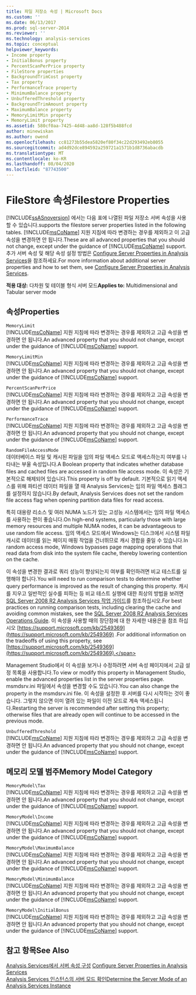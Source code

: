 ```yaml
---
title: 파일 저장소 속성 | Microsoft Docs
ms.custom: ''
ms.date: 06/13/2017
ms.prod: sql-server-2014
ms.reviewer: ''
ms.technology: analysis-services
ms.topic: conceptual
helpviewer_keywords:
- Income property
- InitialBonus property
- PercentScanPerPrice property
- FileStore properties
- BackgroundTrimCost property
- Tax property
- PerformanceTrace property
- MinimumBalance property
- UnbufferedThreshold property
- BackgroundTrimAmount property
- MaximumBalance property
- MemoryLimitMin property
- MemoryLimit property
ms.assetid: 580cf0aa-7425-4d48-aa8d-128f5b488fcd
author: minewiskan
ms.author: owend
ms.openlocfilehash: cc81273b55dea5820ef80f34c22d293492eb8055
ms.sourcegitcommit: ad4d92dce894592a259721a1571b1d8736abacdb
ms.translationtype: MT
ms.contentlocale: ko-KR
ms.lasthandoff: 08/04/2020
ms.locfileid: "87743500"
---
```

# <a name="filestore-properties"></a><span data-ttu-id="d1f03-102">FileStore 속성</span><span class="sxs-lookup"><span data-stu-id="d1f03-102">Filestore Properties</span></span>
  [!INCLUDE[ssASnoversion](../../includes/ssasnoversion-md.md)] <span data-ttu-id="d1f03-103">에서는 다음 표에 나열된 파일 저장소 서버 속성을 사용할 수 있습니다.</span><span class="sxs-lookup"><span data-stu-id="d1f03-103">supports the filestore server properties listed in the following tables.</span></span> <span data-ttu-id="d1f03-104">[!INCLUDE[msCoName](../../includes/msconame-md.md)] 지원 지침에 따라 변경하는 경우를 제외하고 이 고급 속성을 변경하면 안 됩니다.</span><span class="sxs-lookup"><span data-stu-id="d1f03-104">These are all advanced properties that you should not change, except under the guidance of [!INCLUDE[msCoName](../../includes/msconame-md.md)] support.</span></span> <span data-ttu-id="d1f03-105">추가 서버 속성 및 해당 속성 설정 방법은 [Configure Server Properties in Analysis Services](server-properties-in-analysis-services.md)을 참조하세요.</span><span class="sxs-lookup"><span data-stu-id="d1f03-105">For more information about additional server properties and how to set them, see [Configure Server Properties in Analysis Services](server-properties-in-analysis-services.md).</span></span>  
  
 <span data-ttu-id="d1f03-106">**적용 대상:** 다차원 및 테이블 형식 서버 모드</span><span class="sxs-lookup"><span data-stu-id="d1f03-106">**Applies to:** Multidimensional and Tabular server mode</span></span>  
  
## <a name="properties"></a><span data-ttu-id="d1f03-107">속성</span><span class="sxs-lookup"><span data-stu-id="d1f03-107">Properties</span></span>  
 `MemoryLimit`  
 <span data-ttu-id="d1f03-108">[!INCLUDE[msCoName](../../includes/msconame-md.md)] 지원 지침에 따라 변경하는 경우를 제외하고 고급 속성을 변경하면 안 됩니다.</span><span class="sxs-lookup"><span data-stu-id="d1f03-108">An advanced property that you should not change, except under the guidance of [!INCLUDE[msCoName](../../includes/msconame-md.md)] support.</span></span>  
  
 `MemoryLimitMin`  
 <span data-ttu-id="d1f03-109">[!INCLUDE[msCoName](../../includes/msconame-md.md)] 지원 지침에 따라 변경하는 경우를 제외하고 고급 속성을 변경하면 안 됩니다.</span><span class="sxs-lookup"><span data-stu-id="d1f03-109">An advanced property that you should not change, except under the guidance of [!INCLUDE[msCoName](../../includes/msconame-md.md)] support.</span></span>  
  
 `PercentScanPerPrice`  
 <span data-ttu-id="d1f03-110">[!INCLUDE[msCoName](../../includes/msconame-md.md)] 지원 지침에 따라 변경하는 경우를 제외하고 고급 속성을 변경하면 안 됩니다.</span><span class="sxs-lookup"><span data-stu-id="d1f03-110">An advanced property that you should not change, except under the guidance of [!INCLUDE[msCoName](../../includes/msconame-md.md)] support.</span></span>  
  
 `PerformanceTrace`  
 <span data-ttu-id="d1f03-111">[!INCLUDE[msCoName](../../includes/msconame-md.md)] 지원 지침에 따라 변경하는 경우를 제외하고 고급 속성을 변경하면 안 됩니다.</span><span class="sxs-lookup"><span data-stu-id="d1f03-111">An advanced property that you should not change, except under the guidance of [!INCLUDE[msCoName](../../includes/msconame-md.md)] support.</span></span>  
  
 `RandomFileAccessMode`  
 <span data-ttu-id="d1f03-112">데이터베이스 파일 및 캐시된 파일을 임의 파일 액세스 모드로 액세스하는지 여부를 나타내는 부울 속성입니다.</span><span class="sxs-lookup"><span data-stu-id="d1f03-112">A Boolean property that indicates whether database files and cached files are accessed in random file access mode.</span></span> <span data-ttu-id="d1f03-113">이 속성은 기본적으로 해제되어 있습니다.</span><span class="sxs-lookup"><span data-stu-id="d1f03-113">This property is off by default.</span></span> <span data-ttu-id="d1f03-114">기본적으로 읽기 액세스를 위해 파티션 데이터 파일을 열 때 Analysis Services는 임의 파일 액세스 플래그를 설정하지 않습니다.</span><span class="sxs-lookup"><span data-stu-id="d1f03-114">By default, Analysis Services does not set the random file access flag when opening partition data files for read access.</span></span>  
  
 <span data-ttu-id="d1f03-115">특히 대용량 리소스 및 여러 NUMA 노드가 있는 고성능 시스템에서는 임의 파일 액세스를 사용하는 편이 좋습니다.</span><span class="sxs-lookup"><span data-stu-id="d1f03-115">On high-end systems, particularly those with large memory resources and multiple NUMA nodes, it can be advantageous to use random file access.</span></span> <span data-ttu-id="d1f03-116">임의 액세스 모드에서 Windows는 디스크에서 시스템 파일 캐시로 데이터를 읽는 페이지 매핑 작업을 건너뛰므로 캐시 경합을 줄일 수 있습니다.</span><span class="sxs-lookup"><span data-stu-id="d1f03-116">In random access mode, Windows bypasses page mapping operations that read data from disk into the system file cache, thereby lowering contention on the cache.</span></span>  
  
 <span data-ttu-id="d1f03-117">이 속성을 변경한 결과로 쿼리 성능이 향상되는지 여부를 확인하려면 비교 테스트를 실행해야 합니다.</span><span class="sxs-lookup"><span data-stu-id="d1f03-117">You will need to run comparison tests to determine whether query performance is improved as the result of changing this property.</span></span> <span data-ttu-id="d1f03-118">캐시를 지우고 일반적인 실수를 피하는 등 비교 테스트 실행에 대한 최상의 방법을 보려면 [SQL Server 2008 R2 Analysis Services 작업 가이드](https://go.microsoft.com/fwlink/?LinkID=225539)를 참조하십시오.</span><span class="sxs-lookup"><span data-stu-id="d1f03-118">For best practices on running comparison tests, including clearing the cache and avoiding common mistakes, see the [SQL Server 2008 R2 Analysis Services Operations Guide](https://go.microsoft.com/fwlink/?LinkID=225539).</span></span> <span data-ttu-id="d1f03-119">이 속성을 사용할 때의 장단점에 대 한 자세한 내용은을 참조 하십시오 [https://support.microsoft.com/kb/2549369](https://support.microsoft.com/kb/2549369) .</span><span class="sxs-lookup"><span data-stu-id="d1f03-119">For additional information on the tradeoffs of using this property, see [https://support.microsoft.com/kb/2549369](https://support.microsoft.com/kb/2549369).</span></span>  
  
 <span data-ttu-id="d1f03-120">Management Studio에서 이 속성을 보거나 수정하려면 서버 속성 페이지에서 고급 설정 목록을 사용합니다.</span><span class="sxs-lookup"><span data-stu-id="d1f03-120">To view or modify this property in Management Studio, enable the advanced properties list in the server properties page.</span></span> <span data-ttu-id="d1f03-121">msmdsrv.ini 파일에서 속성을 변경할 수도 있습니다.</span><span class="sxs-lookup"><span data-stu-id="d1f03-121">You can also change the property in the msmdsrv.ini file.</span></span> <span data-ttu-id="d1f03-122">이 속성을 설정한 후 서버를 다시 시작하는 것이 좋습니다. 그렇지 않으면 이미 열려 있는 파일이 이전 모드로 계속 액세스됩니다.</span><span class="sxs-lookup"><span data-stu-id="d1f03-122">Restarting the server is recommended after setting this property; otherwise files that are already open will continue to be accessed in the previous mode.</span></span>  
  
 `UnbufferedThreshold`  
 <span data-ttu-id="d1f03-123">[!INCLUDE[msCoName](../../includes/msconame-md.md)] 지원 지침에 따라 변경하는 경우를 제외하고 고급 속성을 변경하면 안 됩니다.</span><span class="sxs-lookup"><span data-stu-id="d1f03-123">An advanced property that you should not change, except under the guidance of [!INCLUDE[msCoName](../../includes/msconame-md.md)] support.</span></span>  
  
## <a name="memory-model-category"></a><span data-ttu-id="d1f03-124">메모리 모델 범주</span><span class="sxs-lookup"><span data-stu-id="d1f03-124">Memory Model Category</span></span>  
 `MemoryModel\Tax`  
 <span data-ttu-id="d1f03-125">[!INCLUDE[msCoName](../../includes/msconame-md.md)] 지원 지침에 따라 변경하는 경우를 제외하고 고급 속성을 변경하면 안 됩니다.</span><span class="sxs-lookup"><span data-stu-id="d1f03-125">An advanced property that you should not change, except under the guidance of [!INCLUDE[msCoName](../../includes/msconame-md.md)] support.</span></span>  
  
 `MemoryModel\Income`  
 <span data-ttu-id="d1f03-126">[!INCLUDE[msCoName](../../includes/msconame-md.md)] 지원 지침에 따라 변경하는 경우를 제외하고 고급 속성을 변경하면 안 됩니다.</span><span class="sxs-lookup"><span data-stu-id="d1f03-126">An advanced property that you should not change, except under the guidance of [!INCLUDE[msCoName](../../includes/msconame-md.md)] support.</span></span>  
  
 `MemoryModel\MaximumBalance`  
 <span data-ttu-id="d1f03-127">[!INCLUDE[msCoName](../../includes/msconame-md.md)] 지원 지침에 따라 변경하는 경우를 제외하고 고급 속성을 변경하면 안 됩니다.</span><span class="sxs-lookup"><span data-stu-id="d1f03-127">An advanced property that you should not change, except under the guidance of [!INCLUDE[msCoName](../../includes/msconame-md.md)] support.</span></span>  
  
 `MemoryModel\MinimumBalance`  
 <span data-ttu-id="d1f03-128">[!INCLUDE[msCoName](../../includes/msconame-md.md)] 지원 지침에 따라 변경하는 경우를 제외하고 고급 속성을 변경하면 안 됩니다.</span><span class="sxs-lookup"><span data-stu-id="d1f03-128">An advanced property that you should not change, except under the guidance of [!INCLUDE[msCoName](../../includes/msconame-md.md)] support.</span></span>  
  
 `MemoryModel\InitialBonus`  
 <span data-ttu-id="d1f03-129">[!INCLUDE[msCoName](../../includes/msconame-md.md)] 지원 지침에 따라 변경하는 경우를 제외하고 고급 속성을 변경하면 안 됩니다.</span><span class="sxs-lookup"><span data-stu-id="d1f03-129">An advanced property that you should not change, except under the guidance of [!INCLUDE[msCoName](../../includes/msconame-md.md)] support.</span></span>  
  
## <a name="see-also"></a><span data-ttu-id="d1f03-130">참고 항목</span><span class="sxs-lookup"><span data-stu-id="d1f03-130">See Also</span></span>  
 <span data-ttu-id="d1f03-131">[Analysis Services에서 서버 속성 구성](server-properties-in-analysis-services.md) </span><span class="sxs-lookup"><span data-stu-id="d1f03-131">[Configure Server Properties in Analysis Services](server-properties-in-analysis-services.md) </span></span>  
 [<span data-ttu-id="d1f03-132">Analysis Services 인스턴스의 서버 모드 확인</span><span class="sxs-lookup"><span data-stu-id="d1f03-132">Determine the Server Mode of an Analysis Services Instance</span></span>](../instances/determine-the-server-mode-of-an-analysis-services-instance.md)  
  
  
